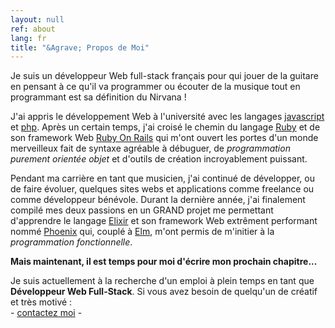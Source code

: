 ```yaml
---
layout: null
ref: about
lang: fr
title: "&Agrave; Propos de Moi"
---
```


Je suis un développeur Web full-stack français pour qui jouer de la guitare en pensant à ce qu'il va programmer
ou écouter de la musique tout en programmant est sa définition du Nirvana !

J'ai appris le développement Web à l'université avec les langages <a href="https://www.javascript.com/" class="bold yellow animated" target="\_blank">javascript</a> et <a href="https://secure.php.net/" class="bold blue animated" target="\_blank">php</a>. Après un certain temps, j'ai croisé le chemin du langage <a href="https://www.ruby-lang.org/en/" class="bold red animated" target="\_blank">Ruby</a> et de son framework Web <a href="http://rubyonrails.org/" class="bold red animated" target="\_blank">Ruby On Rails</a> qui m'ont ouvert les portes d'un monde merveilleux fait de syntaxe agréable à débuguer, de <i>programmation purement orientée objet</i> et d'outils de création incroyablement puissant.

Pendant ma carrière en tant que musicien, j'ai continué de développer, ou de faire évoluer, quelques sites webs et applications comme freelance ou comme développeur bénévole. Durant la dernière année, j'ai finalement compilé mes deux passions en un GRAND projet me permettant d'apprendre le langage <a href="http://elixir-lang.org/" class="bold violet animated" target="\_blank">Elixir</a> et son framework Web extrêment performant nommé <a href="http://www.phoenixframework.org/" class="bold orange animated" target="\_blank">Phoenix</a> qui, couplé à <a href="http://elm-lang.org/" class="bold cyan animated" target="\_blank">Elm</a>, m'ont permis de m'initier à la <i>programmation fonctionnelle</i>.

**Mais maintenant, il est temps pour moi d'écrire mon prochain chapitre...**

<p class="notice--important">
  Je suis actuellement à la recherche d'un emploi à plein temps en tant que <strong>Développeur Web Full-Stack</strong>. Si vous avez besoin de quelqu'un de créatif et très motivé :<br>- <a href="mailto:{{ site.author.email }}" class="animated">contactez moi</a> -
</p>
